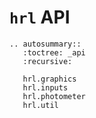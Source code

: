# `hrl` API
```{eval-rst}
.. autosummary::
   :toctree: _api
   :recursive:

   hrl.graphics
   hrl.inputs
   hrl.photometer
   hrl.util
```